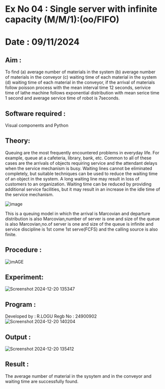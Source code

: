 # Ex No 04 : Single server with infinite capacity (M/M/1):(oo/FIFO)
# Date : 09/11/2024
## Aim :
To find (a) average number of materials in the system (b) average number of materials in the conveyor (c) waiting time of each material in the system (d) waiting time of each material in the conveyor, if the arrival  of materials follow poisson process with the mean interval time 12 seconds, serivice time of lathe machine follows exponential distribution with mean serice time 1 second and average service time of robot is 7seconds.

## Software required :
Visual components and Python

## Theory:
Queuing are the most frequently encountered problems in everyday life. For example, queue at a cafeteria, library, bank, etc. Common to all of these cases are the arrivals of objects requiring service and the attendant delays when the service mechanism is busy. Waiting lines cannot be eliminated completely, but suitable techniques can be used to reduce the waiting time of an object in the system. A long waiting line may result in loss of customers to an organization. Waiting time can be reduced by providing additional service facilities, but it may result in an increase in the idle time of the service mechanism.

![image](1.png)

This is a queuing model in which the arrival is Marcovian and departure distribution is also Marcovian,number of server is one and size of the queue is also Marcovian,no.of server is one and size of the queue is infinite and service discipline is 1st come 1st serve(FCFS) and the calling source is also finite.

## Procedure :

![imAGE](2.png)



## Experiment:

![Screenshot 2024-12-20 135347](https://github.com/user-attachments/assets/b9dc76ce-35b3-4813-9b0a-4aebe7978a30)

 
## Program :
Developed by : R.LOGU
Regb No : 24900902
![Screenshot 2024-12-20 140204](https://github.com/user-attachments/assets/fb10ff7d-bf0e-44b7-bde7-b900ff4525e9)


## Output :

![Screenshot 2024-12-20 135412](https://github.com/user-attachments/assets/49de44dc-e4da-4fff-955e-0fda88c33433)

## Result :
The average number of material in the sysytem and in the conveyor and waiting time are successfully found.
